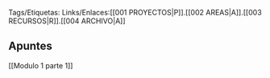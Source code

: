 Tags/Etiquetas:
Links/Enlaces:[[001 PROYECTOS|P]].[[002 AREAS|A]].[[003 RECURSOS|R]].[[004 ARCHIVO|A]]

## Apuntes

[[Modulo 1 parte 1]]